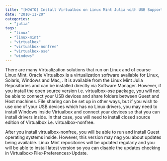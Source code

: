 ```yaml
---
title: "[HOWTO] Install Virtualbox on Linux Mint Julia with USB Support and Shared Folders"
date: "2010-11-20"
categories: 
  - "julia"
tags: 
  - "linux"
  - "linux-mint"
  - "virtualbox"
  - "virtualbox-nonfree"
  - "virtualbox-ose"
  - "windows"
---
```


There are many Virtualization solutions that run on Linux and of course Linux Mint. Oracle Virtualbox is a virtualization software available for Linux, Solaris, Windows and Mac, . It is available from the Linux Mint Julia Repositories and can be installed directly via Software Manager. However, if you install the open source version i.e. virtualbox-ose package, you will not be able to connect your USB devices and share folders between Guest and Host machines. File sharing can be set up in other ways, but if you wish to use one of your USB devices which has no Linux drivers, you may need to install Windows inside Virtualbox and connect your devices so that you can install drivers inside. In that case, you will need to install closed source edition of Virtualbox i.e. virtualbox-nonfree.

After you install virtualbox-nonfree, you will be able to run and install Guest operating systems inside. However, this version may nag you about updates being available. Linux Mint repositories will be updated regularly and you will be able to install latest version so you can disable the updates checking in Virtualbox>File>Preferences>Update.
